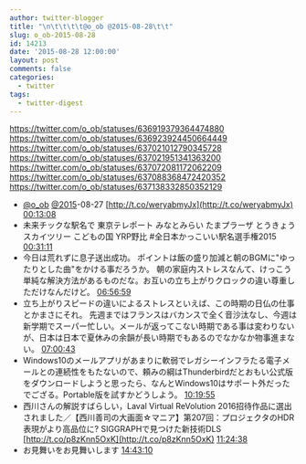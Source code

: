 ```yaml
---
author: twitter-blogger
title: "\n\t\t\t\t@o_ob @2015-08-28\t\t"
slug: o_ob-2015-08-28
id: 14213
date: '2015-08-28 12:00:00'
layout: post
comments: false
categories:
  - twitter
tags:
  - twitter-digest
---
```


https://twitter.com/o_ob/statuses/636919379364474880 https://twitter.com/o_ob/statuses/636923924450664449 https://twitter.com/o_ob/statuses/637021012790345728 https://twitter.com/o_ob/statuses/637021951341363200 https://twitter.com/o_ob/statuses/637072081172062209 https://twitter.com/o_ob/statuses/637088368472420352 https://twitter.com/o_ob/statuses/637138332850352129  

*   [@o_ob](https://twitter.com/o_ob) [@2015](https://twitter.com/2015)-08-27 [http://t.co/weryabmyJx](http://t.co/weryabmyJx) [00:13:08](https://twitter.com/o_ob/statuses/636919379364474880)
*   未来チックな駅名で 東京テレポート みなとみらい たまプラーザ とうきょうスカイツリー こどもの国 YRP野比 #全日本かっこいい駅名選手権2015 [00:31:11](https://twitter.com/o_ob/statuses/636923924450664449)
*   今日は荒れずに息子送出成功。 ポイントは飯の盛り加減と朝のBGMに"ゆったりとした曲"をかける事だろうか。 朝の家庭内ストレスなんて、けっこう単純な解決方法があるものだな。お互いの立ち上がりクロックの違い尊重しただけなんだけど。 [06:56:59](https://twitter.com/o_ob/statuses/637021012790345728)
*   立ち上がりスピードの違いによるストレスといえば、この時期の日仏の仕事とかまさにそれ。 先週まではフランスはバカンスで全く音沙汰なし、今週は新学期でスーパー忙しい。メールが返ってこない時期である事は変わりないが、日本は日本で夏休みの余韻が長い時期でもあるのでなかなか物事進まない。 [07:00:43](https://twitter.com/o_ob/statuses/637021951341363200)
*   Windows10のメールアプリがあまりに軟弱でレガシーインフラたる電子メールとの連続性をもたないので、頼みの綱はThunderbirdだとおもい公式版をダウンロードしようと思ったら、なんとWindows10はサポート外だったでござる。Portable版を試すかどうしよう。 [10:19:55](https://twitter.com/o_ob/statuses/637072081172062209)
*   西川さんの解説すばらしい，Laval Virtual ReVolution 2016招待作品に選出されました／【西川善司の大画面☆マニア】第207回：プロジェクタのHDR表現がより高品位に? SIGGRAPHで見つけた新技術DLS [http://t.co/p8zKnn5OxK](http://t.co/p8zKnn5OxK) [11:24:38](https://twitter.com/o_ob/statuses/637088368472420352)
*   お見舞いをお見舞いします [14:43:10](https://twitter.com/o_ob/statuses/637138332850352129)